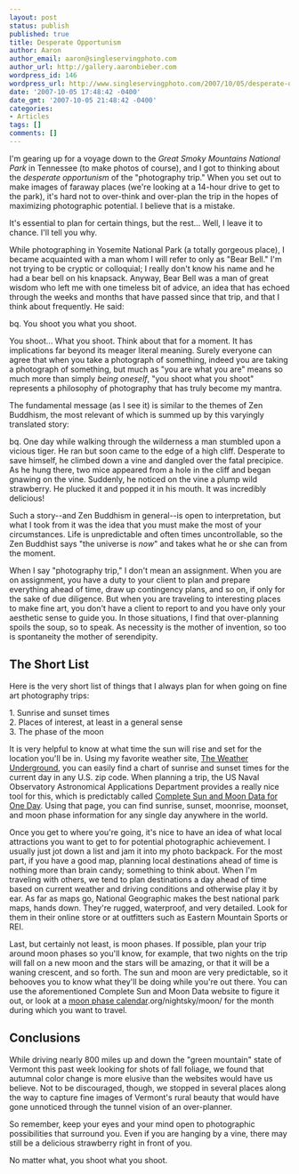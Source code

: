```yaml
---
layout: post
status: publish
published: true
title: Desperate Opportunism
author: Aaron
author_email: aaron@singleservingphoto.com
author_url: http://gallery.aaronbieber.com
wordpress_id: 146
wordpress_url: http://www.singleservingphoto.com/2007/10/05/desperate-opportunism/
date: '2007-10-05 17:48:42 -0400'
date_gmt: '2007-10-05 21:48:42 -0400'
categories:
- Articles
tags: []
comments: []
---
```

I'm gearing up for a voyage down to the _Great Smoky Mountains National
Park_ in Tennessee (to make photos of course), and I got to thinking
about the _desperate opportunism_ of the "photography trip." When you
set out to make images of faraway places (we're looking at a 14-hour
drive to get to the park), it's hard not to over-think and over-plan the
trip in the hopes of maximizing photographic potential. I believe that
is a mistake.

It's essential to plan for certain things, but the rest... Well, I leave
it to chance. I'll tell you why.<span id="more"></span><span
id="more-146"></span>

While photographing in Yosemite National Park (a totally gorgeous
place), I became acquainted with a man whom I will refer to only as
"Bear Bell." I'm not trying to be cryptic or colloquial; I really don't
know his name and he had a bear bell on his knapsack. Anyway, Bear Bell
was a man of great wisdom who left me with one timeless bit of advice,
an idea that has echoed through the weeks and months that have passed
since that trip, and that I think about frequently. He said:

bq. You shoot you what you shoot.

You shoot... What you shoot. Think about that for a moment. It has
implications far beyond its meager literal meaning. Surely everyone can
agree that when you take a photograph of something, indeed you are
taking a photograph of something, but much as "you are what you are"
means so much more than simply _being oneself_, "you shoot what you
shoot" represents a philosophy of photography that has truly become my
mantra.

The fundamental message (as I see it) is similar to the themes of Zen
Buddhism, the most relevant of which is summed up by this varyingly
translated story:

bq. One day while walking through the wilderness a man stumbled upon a
vicious tiger. He ran but soon came to the edge of a high cliff.
Desperate to save himself, he climbed down a vine and dangled over the
fatal precipice. As he hung there, two mice appeared from a hole in the
cliff and began gnawing on the vine. Suddenly, he noticed on the vine a
plump wild strawberry. He plucked it and popped it in his mouth. It was
incredibly delicious!

Such a story--and Zen Buddhism in general--is open to interpretation,
but what I took from it was the idea that you must make the most of your
circumstances. Life is unpredictable and often times uncontrollable, so
the Zen Buddhist says "the universe is _now_" and takes what he or she
can from the moment.

When I say "photography trip," I don't mean an assignment. When you are
on assignment, you have a duty to your client to plan and prepare
everything ahead of time, draw up contingency plans, and so on, if only
for the sake of due diligence. But when you are traveling to interesting
places to make fine art, you don't have a client to report to and you
have only your aesthetic sense to guide you. In those situations, I find
that over-planning spoils the soup, so to speak. As necessity is the
mother of invention, so too is spontaneity the mother of serendipity.

## The Short List

Here is the very short list of things that I always plan for when going
on fine art photography trips:

1\. Sunrise and sunset times\
 2. Places of interest, at least in a general sense\
 3. The phase of the moon

It is very helpful to know at what time the sun will rise and set for
the location you'll be in. Using my favorite weather site, [The Weather
Underground](http://www.weatherunderground.com), you can easily find a
chart of sunrise and sunset times for the current day in any U.S. zip
code. When planning a trip, the US Naval Observatory Astronomical
Applications Department provides a really nice tool for this, which is
predictably called [Complete Sun and Moon Data for One
Day](http://aa.usno.navy.mil/data/docs/RS_OneDay.php). Using that page,
you can find sunrise, sunset, moonrise, moonset, and moon phase
information for any single day anywhere in the world.

Once you get to where you're going, it's nice to have an idea of what
local attractions you want to get to for potential photographic
achievement. I usually just jot down a list and jam it into my photo
backpack. For the most part, if you have a good map, planning local
destinations ahead of time is nothing more than brain candy; something
to think about. When I'm traveling with others, we tend to plan
destinations a day ahead of time based on current weather and driving
conditions and otherwise play it by ear. As far as maps go, National
Geographic makes the best national park maps, hands down. They're
rugged, waterproof, and very detailed. Look for them in their online
store or at outfitters such as Eastern Mountain Sports or REI.

Last, but certainly not least, is moon phases. If possible, plan your
trip around moon phases so you'll know, for example, that two nights on
the trip will fall on a new moon and the stars will be amazing, or that
it will be a waning crescent, and so forth. The sun and moon are very
predictable, so it behooves you to know what they'll be doing while
you're out there. You can use the aforementioned Complete Sun and Moon
Data website to figure it out, or look at a [moon phase
calendar](http://stardate).org/nightsky/moon/ for the month during which
you want to travel.

## Conclusions

While driving nearly 800 miles up and down the "green mountain" state of
Vermont this past week looking for shots of fall foliage, we found that
autumnal color change is more elusive than the websites would have us
believe. Not to be discouraged, though, we stopped in several places
along the way to capture fine images of Vermont's rural beauty that
would have gone unnoticed through the tunnel vision of an over-planner.

So remember, keep your eyes and your mind open to photographic
possibilities that surround you. Even if you are hanging by a vine,
there may still be a delicious strawberry right in front of you.

No matter what, you shoot what you shoot.
